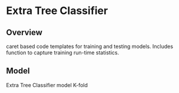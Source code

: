 Extra Tree Classifier
==================================================

## Overview
caret based code templates for training and testing models.  Includes function
to capture training run-time statistics.

## Model
Extra Tree Classifier model K-fold



